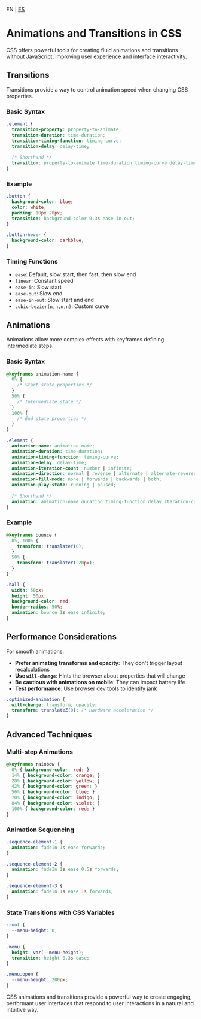 <!-- MULTILANGUAJE MENU START -->
EN | [ES](https://lckpig.gitbook.io/es-practical-dev-handbook/css/transformations/animations-and-transitions)
<!-- MULTILANGUAJE MENU END -->

# Animations and Transitions in CSS

CSS offers powerful tools for creating fluid animations and transitions without JavaScript, improving user experience and interface interactivity.

## Transitions

Transitions provide a way to control animation speed when changing CSS properties.

### Basic Syntax

```css
.element {
  transition-property: property-to-animate;
  transition-duration: time-duration;
  transition-timing-function: timing-curve;
  transition-delay: delay-time;
  
  /* Shorthand */
  transition: property-to-animate time-duration timing-curve delay-time;
}
```

### Example

```css
.button {
  background-color: blue;
  color: white;
  padding: 10px 20px;
  transition: background-color 0.3s ease-in-out;
}

.button:hover {
  background-color: darkblue;
}
```

### Timing Functions

* `ease`: Default, slow start, then fast, then slow end
* `linear`: Constant speed
* `ease-in`: Slow start
* `ease-out`: Slow end
* `ease-in-out`: Slow start and end
* `cubic-bezier(n,n,n,n)`: Custom curve

## Animations

Animations allow more complex effects with keyframes defining intermediate steps.

### Basic Syntax

```css
@keyframes animation-name {
  0% {
    /* Start state properties */
  }
  50% {
    /* Intermediate state */
  }
  100% {
    /* End state properties */
  }
}

.element {
  animation-name: animation-name;
  animation-duration: time-duration;
  animation-timing-function: timing-curve;
  animation-delay: delay-time;
  animation-iteration-count: number | infinite;
  animation-direction: normal | reverse | alternate | alternate-reverse;
  animation-fill-mode: none | forwards | backwards | both;
  animation-play-state: running | paused;
  
  /* Shorthand */
  animation: animation-name duration timing-function delay iteration-count direction fill-mode;
}
```

### Example

```css
@keyframes bounce {
  0%, 100% {
    transform: translateY(0);
  }
  50% {
    transform: translateY(-20px);
  }
}

.ball {
  width: 50px;
  height: 50px;
  background-color: red;
  border-radius: 50%;
  animation: bounce 1s ease infinite;
}
```

## Performance Considerations

For smooth animations:

* **Prefer animating transforms and opacity**: They don't trigger layout recalculations
* **Use `will-change`**: Hints the browser about properties that will change
* **Be cautious with animations on mobile**: They can impact battery life
* **Test performance**: Use browser dev tools to identify jank

```css
.optimized-animation {
  will-change: transform, opacity;
  transform: translateZ(0); /* Hardware acceleration */
}
```

## Advanced Techniques

### Multi-step Animations

```css
@keyframes rainbow {
  0% { background-color: red; }
  14% { background-color: orange; }
  28% { background-color: yellow; }
  42% { background-color: green; }
  56% { background-color: blue; }
  70% { background-color: indigo; }
  84% { background-color: violet; }
  100% { background-color: red; }
}
```

### Animation Sequencing

```css
.sequence-element-1 {
  animation: fadeIn 1s ease forwards;
}

.sequence-element-2 {
  animation: fadeIn 1s ease 0.5s forwards;
}

.sequence-element-3 {
  animation: fadeIn 1s ease 1s forwards;
}
```

### State Transitions with CSS Variables

```css
:root {
  --menu-height: 0;
}

.menu {
  height: var(--menu-height);
  transition: height 0.3s ease;
}

.menu.open {
  --menu-height: 200px;
}
```

CSS animations and transitions provide a powerful way to create engaging, performant user interfaces that respond to user interactions in a natural and intuitive way. 